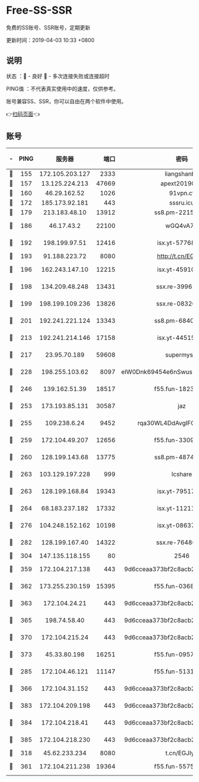 # Free-SS-SSR

免费的SS账号、SSR账号，定期更新

更新时间：2019-04-03 10:33 +0800

## 说明

状态     ：🙂 - 良好 🙁 - 多次连接失败或连接超时

PING值   ：不代表真实使用中的速度，仅供参考。

账号兼容SS、SSR，你可以自由在两个软件中使用。

👉[扫码页面](https://liesauer.github.io/Free-SS-SSR/)👈

## 账号

|-|PING|服务器|端口|密码|加密方式|区域|
|:----:|:----:|:-----:|-----:|:----:|:----:|:----:|
|🙂|155|172.105.203.127|2333|liangshanbo|chacha20|JP|
|🙂|157|13.125.224.213|47669|apext2019001|chacha20|KR|
|🙂|160|46.29.162.52|1026|91vpn.cf|rc4-md5|RU|
|🙂|172|185.173.92.181|443|sssru.icu|rc4-md5|RU|
|🙂|179|213.183.48.10|13912|ss8.pm-22156401|rc4-md5|RU|
|🙂|186|46.17.43.2|22100|wGQ4vA7D|aes-256-gcm|RU|
|🙂|192|198.199.97.51|12416|isx.yt-57768817|aes-256-cfb|US|
|🙂|193|91.188.223.72|8080|http://t.cn/EGJIyrl|rc4-md5|RU|
|🙂|196|162.243.147.10|12215|isx.yt-45910639|aes-256-cfb|US|
|🙂|198|134.209.48.248|13431|ssx.re-39961207|aes-256-cfb|US|
|🙂|199|198.199.109.236|13826|ssx.re-08326008|aes-256-cfb|US|
|🙂|201|192.241.221.124|13343|ss8.pm-68405899|aes-256-cfb|US|
|🙂|213|192.241.214.146|17158|isx.yt-44515301|aes-256-cfb|US|
|🙂|217|23.95.70.189|59608|supermyssr|chacha20-ietf|US|
|🙂|228|198.255.103.62|8097|eIW0Dnk69454e6nSwuspv9DmS201tQ0D|aes-256-cfb|US|
|🙂|246|139.162.51.39|18517|f55.fun-18237824|aes-256-cfb|SG|
|🙂|253|173.193.85.131|30587|jaz|aes-256-cfb|US|
|🙂|255|109.238.6.24|9452|rqa30WL4DdAvgIFG6Fs3znzTa|aes-256-cfb|FR|
|🙂|259|172.104.49.207|12656|f55.fun-33093781|aes-256-cfb|SG|
|🙂|260|128.199.143.68|13775|ss8.pm-48740881|aes-256-cfb|SG|
|🙂|263|103.129.197.228|999|lcshare|aes-256-cfb|US|
|🙂|263|128.199.168.84|19343|isx.yt-79517808|aes-256-cfb|SG|
|🙂|264|68.183.237.182|17332|isx.yt-11211578|aes-256-cfb|SG|
|🙂|276|104.248.152.162|10198|isx.yt-08637279|aes-256-cfb|SG|
|🙂|282|128.199.167.40|14322|ssx.re-76486962|aes-256-cfb|SG|
|🙂|304|147.135.118.155|80|2546|chacha20|US|
|🙂|359|172.104.217.138|443|9d6cceaa373bf2c8acb22e60b6a58be6|aes-256-cfb|US|
|🙂|362|173.255.230.159|15395|f55.fun-03681887|aes-256-cfb|US|
|🙂|363|172.104.24.21|443|9d6cceaa373bf2c8acb22e60b6a58be6|aes-256-cfb|US|
|🙂|365|198.74.58.40|443|9d6cceaa373bf2c8acb22e60b6a58be6|aes-256-cfb|US|
|🙂|370|172.104.215.24|443|9d6cceaa373bf2c8acb22e60b6a58be6|aes-256-cfb|US|
|🙂|373|45.33.80.198|16251|f55.fun-09570077|aes-256-cfb|US|
|🙂|285|172.104.46.121|11147|f55.fun-51319184|aes-256-cfb|SG|
|🙂|366|172.104.31.152|443|9d6cceaa373bf2c8acb22e60b6a58be6|aes-256-cfb|US|
|🙂|383|172.104.209.198|443|9d6cceaa373bf2c8acb22e60b6a58be6|aes-256-cfb|US|
|🙂|384|172.104.218.41|443|9d6cceaa373bf2c8acb22e60b6a58be6|aes-256-cfb|US|
|🙂|385|172.104.218.230|443|9d6cceaa373bf2c8acb22e60b6a58be6|aes-256-cfb|US|
|🙁|318|45.62.233.234|8080|t.cn/EGJIyrl|rc4-md5|CA|
|🙁|361|172.104.211.238|19364|f55.fun-55755367|aes-256-cfb|US|
